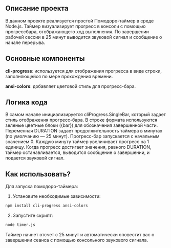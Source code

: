 ## Описание проекта

В данном проекте реализуется простой Помодоро-таймер в среде Node.js. Таймер визуализирует прогресс в консоли с помощью прогрессбара, отображающего ход выполнения. По завершении рабочей сессии в 25 минут выводится звуковой сигнал и сообщение о начале перерыва.

## Основные компоненты

**cli-progress**: используется для отображения прогресса в виде строки, заполняющейся по мере прохождения времени.

**ansi-colors**: добавляет цветовой стиль для прогресс-бара.

## Логика кода

В самом начале инициализируется cliProgress.SingleBar, который задает стиль отображения прогресс-бара. В строке формата используются зеленые цветные блоки ({bar}) для обозначения завершенной части.
Переменная DURATION задает продолжительность таймера в минутах (по умолчанию — 25 минут).
Прогресс-бар запускается с начальным значением 0.
Каждую минуту таймер увеличивает прогресс на 1 единицу.
Когда прогресс достигает значения, равного DURATION, таймер останавливается, выводится сообщение о завершении, и подается звуковой сигнал.

## Как использовать?

Для запуска помодоро-таймера:

1. Установите необходимые зависимости:
```bash
npm install cli-progress ansi-colors
```

2. Запустите скрипт:
```bash
node timer.js
```
Таймер начнет отсчет с 25 минут и автоматически оповестит вас о завершении сеанса с помощью консольного звукового сигнала.
